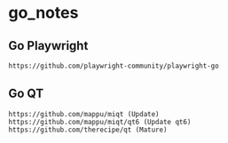 # go_notes
## Go Playwright
```bash
https://github.com/playwright-community/playwright-go
```
## Go QT
```
https://github.com/mappu/miqt (Update)
https://github.com/mappu/miqt/qt6 (Update qt6)
https://github.com/therecipe/qt (Mature)
```
